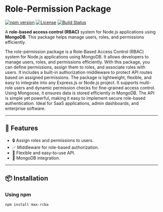 # Role-Permission Package

[![npm version](https://img.shields.io/npm/v/role-permission.svg)](https://www.npmjs.com/package/role-permission)
[![License](https://img.shields.io/github/license/yourusername/role-permission.svg)](LICENSE)
[![Build Status](https://img.shields.io/github/actions/workflow/status/yourusername/role-permission/tests.yml)](https://github.com/yourusername/role-permission/actions)

A **role-based access control (RBAC)** system for Node.js applications using **MongoDB**. This package helps manage users, roles, and permissions efficiently.

The role-permission package is a Role-Based Access Control (RBAC) system for Node.js applications using MongoDB. It allows developers to manage users, roles, and permissions efficiently. With this package, you can define permissions, assign them to roles, and associate roles with users. It includes a built-in authorization middleware to protect API routes based on assigned permissions. The package is lightweight, flexible, and easy to integrate into any Express.js or Node.js project. It supports multi-role users and dynamic permission checks for fine-grained access control. Using Mongoose, it ensures data is stored efficiently in MongoDB. The API is simple yet powerful, making it easy to implement secure role-based authentication. Ideal for SaaS applications, admin dashboards, and enterprise software. 

---

## 🚀 Features
- 🔒 Assign roles and permissions to users.
- ✅ Middleware for role-based authorization.
- 📌 Flexible and easy-to-use API.
- 🔗 MongoDB integration.

---

## 📦 Installation

### **Using npm**
```bash
npm install max-rcba

